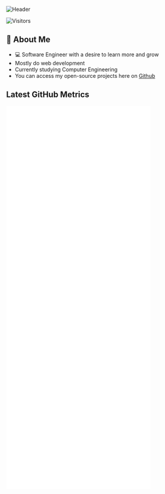 ![Header](https://media.licdn.com/dms/image/D4E16AQFZn90BG6PECQ/profile-displaybackgroundimage-shrink_350_1400/0/1690643009383?e=1703116800&v=beta&t=nFqSXChPd1Da487-1Q_xuX8saFRIsgvNKHq6pGoXGzw)

![Visitors](https://vbr.wocr.tk/badge?page_id=bayaan-nasir.bayaan-nasir)

## 📖 About Me
- 💻 Software Engineer with a desire to learn more and grow
- Mostly do web development 
- Currently studying Computer Engineering
- You can access my open-source projects here on [Github](https://github.com/bayaan-nasir)

## Latest GitHub Metrics
![Metrics](/github-metrics.svg)
